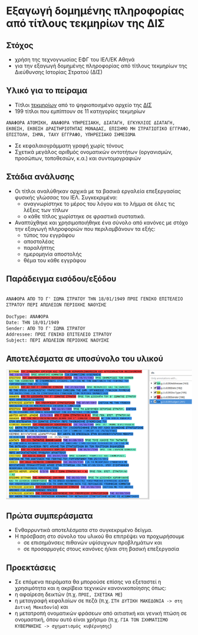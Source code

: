# Εξαγωγή δομημένης πληροφορίας από τίτλους τεκμηρίων της ΔΙΣ

## Στόχος
 - χρήση της τεχνογνωσίας ΕΦΓ του ΙΕΛ/ΕΚ Αθηνά
 - για την εξαγωγή δομημένης πληροφορίας από τίτλους τεκμηρίων της Διεύθυνσης Ιστορίας Στρατού (ΔΙΣ)

## Υλικό για το πείραμα

  - Τίτλοι [τεκμηρίων](../txt/in3.txt) από το  ψηφιοποιημένο αρχείο της [ΔΙΣ](http://disarxeio.army.gr:8888/dm-ext/doc-ext/search-documents-ext.jsf)
  - 199 τίτλοι που εμπίπτουν σε 11 κατηγορίες τεκμηρίων
  <pre><code>ΑΝΑΦΟΡΑ ΑΤΟΜΙΚΗ, ΑΝΑΦΟΡΑ ΥΠΗΡΕΣΙΑΚΗ, ΔΙΑΤΑΓΗ, ΕΓΚΥΚΛΙΟΣ ΔΙΑΤΑΓΗ, ΕΚΘΕΣΗ, ΕΚΘΕΣΗ ΔΡΑΣΤΗΡΙΟΤΗΤΑΣ ΜΟΝΑΔΑΣ, ΕΠΙΣΗΜΟ ΜΗ ΣΤΡΑΤΙΩΤΙΚΟ ΕΓΓΡΑΦΟ, ΕΠΙΣΤΟΛΗ, ΣΗΜΑ, ΤΑΧΥ ΕΓΓΡΑΦΟ, ΥΠΗΡΕΣΙΑΚΟ ΣΗΜΕΙΩΜΑ</code></pre>
  - Σε κεφαλαιογράμματη γραφή χωρίς τόνους
  - Σχετικά μεγάλος αριθμός ονοματικών οντοτήτων (οργανισμών, προσώπων, τοποθεσιών, κ.α.) και συντομογραφιών

## Στάδια ανάλυσης

  - Οι τίτλοι αναλύθηκαν αρχικά με τα βασικά εργαλεία επεξεργασίας φυσικής γλώσσας του ΙΕΛ. Συγκεκριμένα:
    - αναγνωρίστηκε το μέρος του λόγου και το λήμμα σε όλες τις λέξεις των τίτλων
    - o κάθε τίτλος χωρίστηκε σε φραστικά συστατικά.
  - Αναπτύχθηκε και χρησιμοποιήθηκε ένα σύνολο από κανόνες με στόχο την εξαγωγή πληροφοριών που περιλαμβάνουν τα εξής:
    - τύπος του εγγράφου
    - αποστολέας
    - παραλήπτης
    - ημερομηνία αποστολής
    - θέμα του κάθε εγγράφου

## Παράδειγμα εισόδου/εξόδου

<pre><code>
ΑΝΑΦΟΡΑ ΑΠΟ ΤΟ Γ' ΣΩΜΑ ΣΤΡΑΤΟΥ ΤΗΝ 18/01/1949 ΠΡΟΣ ΓΕΝΙΚΟ ΕΠΙΤΕΛΕΙΟ ΣΤΡΑΤΟΥ ΠΕΡΙ ΑΠΩΛΕΙΩΝ ΠΕΡΙΟΧΗΣ ΝΑΟΥΣΗΣ

DocType: ΑΝΑΦΟΡΑ
Date: ΤΗΝ 18/01/1949
Sender: ΑΠΟ ΤΟ Γ' ΣΩΜΑ ΣΤΡΑΤΟΥ
Addressee: ΠΡΟΣ ΓΕΝΙΚΟ ΕΠΙΤΕΛΕΙΟ ΣΤΡΑΤΟΥ
Subject: ΠΕΡΙ ΑΠΩΛΕΙΩΝ ΠΕΡΙΟΧΗΣ ΝΑΟΥΣΗΣ
</code></pre>

## Αποτελέσματα σε υποσύνολο του υλικού

![](20181105-dis_results.png)

## Πρώτα συμπεράσματα
- Ενθαρρυντικά αποτελέσματα στο συγκεκριμένο δείγμα.
- Η πρόσβαση στο σύνολο του υλικού θα επιτρέψει να προχωρήσουμε
  - σε επισημάνσεις πιθανών υψίσυχνων προβλημάτων και
  - σε προσαρμογές στους κανόνες ή/και στη βασική επεξεργασία

## Προεκτάσεις

- Σε επόμενα πειράματα θα μπορούσε επίσης να εξεταστεί η χρησιμότητα και η ακρίβεια τεχνικών κανονικοποίησης όπως:
- η αφαίρεση δεικτών (π.χ. `ΠΡΟΣ, ΣΧΕΤΙΚΑ ΜΕ`)
- η μεταγραφή κεφαλαίων σε πεζά (π.χ. `ΣΤΗ ΔΥΤΙΚΗ ΜΑΚΕΔΟΝΙΑ -> στη Δυτική Μακεδονία`) και
- η μετατροπή ονοματικών φράσεων από αιτιατική και γενική πτώση σε ονομαστική, όπου αυτό είναι χρήσιμο (π.χ. `ΓΙΑ ΤΟΝ ΣΧΗΜΑΤΙΣΜΟ ΚΥΒΕΡΝΗΣΗΣ -> σχηματισμός κυβέρνησης`)

<!--
## Σημείωση για τα μεταδεδομένα

- Στα αποτελέσματα της αναζήτησης στο http://disarxeio.army.gr:8888/ περιλαμβάνεται ένα σύνολο μεταδεδομένων όπως
  - η ταυτότητα του τεκμηρίου
  - η ιστορική περίοδος στην οποία ανήκει
  - η ημερομηνία σύνταξης κ.α.
- Αν και τα μεταδεδομένα αυτά δεν χρησιμοποιήθηκαν στο πείραμα, η πρόσβαση στο σύνολό τους πιθανόν να βοηθήσει στην επικύρωση των αυτόματα εξαχθέντων αποτελεσμάτων
-->

